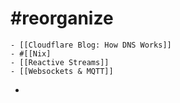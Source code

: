 # #reorganize
	- [[Cloudflare Blog: How DNS Works]]
	- #[[Nix]
	- [[Reactive Streams]]
	- [[Websockets & MQTT]]
-